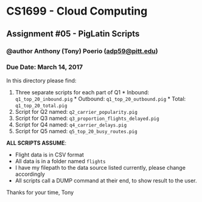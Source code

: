 # CS1699 - Cloud Computing
## Assignment #05 - PigLatin Scripts
### @author Anthony (Tony) Poerio (adp59@pitt.edu)
### Due Date: March 14, 2017

In this directory please find:
  1. Three separate scripts for each part of Q1
    * Inbound: `q1_top_20_inbound.pig`
    * Outbound: `q1_top_20_outbound.pig`
    * Total:  `q1_top_20_total.pig`
  2. Script for Q2 named: `q2_carrier_popularity.pig`
  3. Script for Q3 named: `q3_proportion_flights_delayed.pig`
  4. Script for Q4 named: `q4_carrier_delays.pig`
  5. Script for Q5 named: `q5_top_20_busy_routes.pig`

**ALL SCRIPTS ASSUME**:
  * Flight data is in CSV format
  * All data is in a folder named `flights`
  * I have my filepath to the data source listed currently, please change accordingly
  * All scripts call a DUMP command at their end, to show result to the user.

  Thanks for your time,
  Tony
